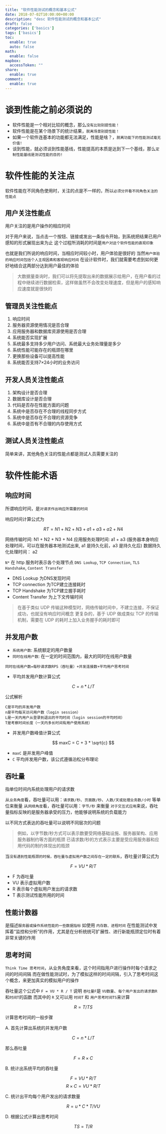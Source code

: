 ```yaml
---
title: "软件性能测试的概念和基本公式"
date: 2018-07-02T10:00:00+00:00
description: "desc 软件性能测试的概念和基本公式"
draft: false
categories: ['basics']
tags: ['basics']
toc:
  enable: true
  auto: false
math:
  enable: false
mapbox:
  accessToken: ""
share:
  enable: true
comment:
  enable: true
---
```


# 谈到性能之前必须说的

- 软件性能是一个相对比较的概念，那么`没有比较别提性能！`
- 软件性能是在某个场景下的统计结果，`脱离场景别提性能！`
- 如果一个软件连基本的功能都无法满足，性能是啥？，`脱离功能下的性能测试毫无价值!`
- 谈到性能，就必须谈到性能基线，性能提高的本质是达到下一个基线，那么`定制性能基线是测试性能的目的!`

# 软件性能的关注点

软件性能在不同角色使用时，关注的点是不一样的，所以`必须分开看不同角色关注的性能点`

## 用户关注性能点

用户关注的是用户操作的相应时间

对于用户来说，当点击一个按钮、链接或发出一条指令开始，到系统把结果已用户感知的形式展现出来为止
这个过程所消耗的时间是`用户对这个软件性能的直观印象`

也就是我们所说的响应时间，当相应时间较小时，用户体验是很好的
当然`用户体验的响应时间包括个人主观因素和客观响应时间`
在设计软件时，我们就需要考虑到如何更好地结合这两部分达到用户最佳的体验

> 大数据量查询时，我们可以将先提取出来的数据展示给用户，在用户看的过程中继续进行数据检索，这样做虽然不会改变处理速度，但是用户的感知响应速度就是很快的

## 管理员关注性能点

1. 响应时间
1. 服务器资源使用情况是否合理
1. 应用服务器和数据库资源使用是否合理
1. 系统能否实现扩展
1. 系统最多支持多少用户访问、系统最大业务处理量是多少
1. 系统性能可能存在的瓶颈在哪里
1. 更换那些设备可以提高性能
1. 系统能否支持7×24小时的业务访问

## 开发人员关注性能点

1. 架构设计是否合理
1. 数据库设计是否合理
1. 代码是否存在性能方面的问题
1. 系统中是否存在不合理的线程同步方式
1. 系统中是否存在不合理的资源竞争
1. 系统中是否有不合理的内存使用方式

## 测试人员关注性能点

简单来讲，其他角色关注的性能点都是测试人员需要关注的

# 软件性能术语

## 响应时间

所谓响应时间，是`对请求作出响应所需要的时间`

响应时间计算公式为


$$ RT = N1 + N2 + N3 + a1 + a3 + a2 + N4 $$

网络传输时间: N1 + N2 + N3 + N4
应用服务处理时间: a1 + a3 (服务器本身响应处理时间，可以在服务器本地测试出来, a1 是持久化前，a3 是持久化后)
数据持久化处理时间： a2

`N*` 在 http 服务时表示各个处理节点 `DNS Lookup`, `TCP Connection`, `TLS Handshake`, `Content Transfer`

- DNS Lookup 为DNS发现时间
- TCP connection 为TCP建立连接耗时
- TCP Handshake 为TCP建立握手耗时
- Content Transfer 为上下文传输时间

> 在基于类似 UDP 传输这种模型时，网络传输时间中，不建立连接，不保证成功，也就没有响应时间概念
> 更复杂的，基于 UDP 做成类似 TCP 的传输机制，需要在 UDP 的耗时上加入业务握手的耗时即可


## 并发用户数

- `系统用户数`: 系统额定的用户数量
- `同时在线用户数`: 在一定的时间范围内，最大的同时在线用户数量

```
同时在线用户数=每秒请求数RPS（吞吐量）+并发连接数+平均用户思考时间
```

- 平均并发用户数计算公式


$$ C = n * L / T $$

公式解析

```
C是平均的并发用户数
n是平均每天访问用户数（login session）
L是一天内用户从登录到退出的平均时间（login session的平均时间）
T是考察时间长度（一天内多长时间有用户使用系统）
```

- 并发用户数峰值计算公式

$$ maxC = C + 3 * \sqrt{c} $$

- `maxC` 是并发用户峰值
- `C` 平均并发用户数，该公式遵循泊松分布理论

## 吞吐量

指单位时间内系统处理用户的请求数

从`业务角度`看，吞吐量可以用：`请求数/秒`、`页面数/秒`、`人数/天或处理业务数/小时` 等单位来衡量
从`网络角度`看，吞吐量可以用：`字节/秒` 来衡量
`对于交互式应用`来说，吞吐量指标反映的是服务器承受的压力，他能够说明系统的负载能力

以不同方式表达的吞吐量可以说明不同层次的问题

> 例如，以字节数/秒方式可以表示数要受网络基础设施、服务器架构、应用服务器制约等方面的瓶颈
已请求数/秒的方式表示主要是受应用服务器和应用代码的制约体现出的瓶颈

当`没有遇到性能瓶颈的时候，吞吐量与虚拟用户数之间存在一定的联系`，吞吐量计算公式为

$$ F = VU * R / T $$

- F 为吞吐量
- VU 表示虚拟用户数
- R 表示每个虚拟用户发出的请求数
- T 表示测试性能所用的时间

## 性能计数器

是描述`服务器或操作系统性能的一些数据指标`
如使用 `内存数、进程时间`
在性能测试中发挥着“监控和分析”的作用，尤其是在分析统统可扩展性、进行新能瓶颈定位时有着非常关键的作用

## 思考时间

`Think Time 思考时间`，从业务角度来看，这个时间指用户进行操作时每个请求之间的时间间隔
而在做性能测试时，为了模拟这样的时间间隔，引入了思考时间这个概念，来更加真实的模拟用户的操作

吞吐量这个公式中 `F = VU * R / T`
说明 `吞吐量F`是 `VU数量`、`每个用户发出的请求数R`和`时间T`的函数
而其中的 `R` 又可以用 `时间T` 和 `用户思考时间TS`来计算

$$ R = T / TS $$

计算思考时间的一般步骤

A. 首先计算出系统的并发用户数

$$ C = n * L / T $$

那么吞吐量

$$ F = R×C $$

B. 统计出系统平均的吞吐量

$$ F=VU * R / T $$
$$ R×C = VU * R / T $$

C. 统计出平均每个用户发出的请求数量

$$ R = u * C * T / VU $$

D. 根据公式计算出思考时间

$$ TS = T / R $$

